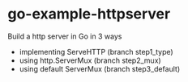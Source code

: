 # go-example-httpserver

Build a http server in Go in 3 ways

- implementing ServeHTTP (branch step1_type)
- using http.ServerMux (branch step2_mux)
- using default ServerMux (branch step3_default)
